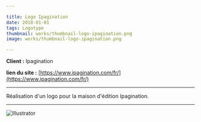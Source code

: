 ```yaml
---

title: Logo Ipagination
date: 2018-01-01
tags: Logotype
thumbnail: works/thumbnail-logo-ipagination.png
image: works/thumbnail-logo-ipagination.png

---
```


**Client :** Ipagination

**lien du site :**
[https://www.ipagination.com/fr/](https://www.ipagination.com/fr/)

---

Réalisation d'un logo pour la maison d'édition Ipagination.

---

![Illustrator](/images/icons/illustrator.svg)
